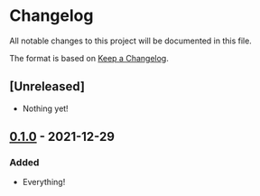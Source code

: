 # Changelog

All notable changes to this project will be documented in this file.

The format is based on [Keep a
Changelog](https://keepachangelog.com/en/1.0.0/).

## [Unreleased]

- Nothing yet!

## [0.1.0] - 2021-12-29

### Added

- Everything!

[0.1.0]: https://github.com/nickjj/esbuild-copy-static-files/releases/tag/0.1.0
